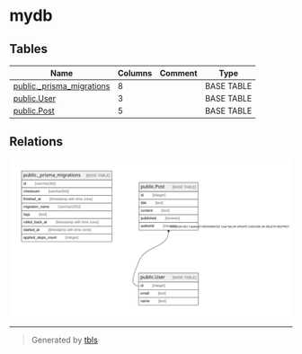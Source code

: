 # mydb

## Tables

| Name                                                       | Columns | Comment | Type       |
| ---------------------------------------------------------- | ------- | ------- | ---------- |
| [public.\_prisma_migrations](public._prisma_migrations.md) | 8       |         | BASE TABLE |
| [public.User](public.User.md)                              | 3       |         | BASE TABLE |
| [public.Post](public.Post.md)                              | 5       |         | BASE TABLE |

## Relations

![er](schema.svg)

---

> Generated by [tbls](https://github.com/k1LoW/tbls)
